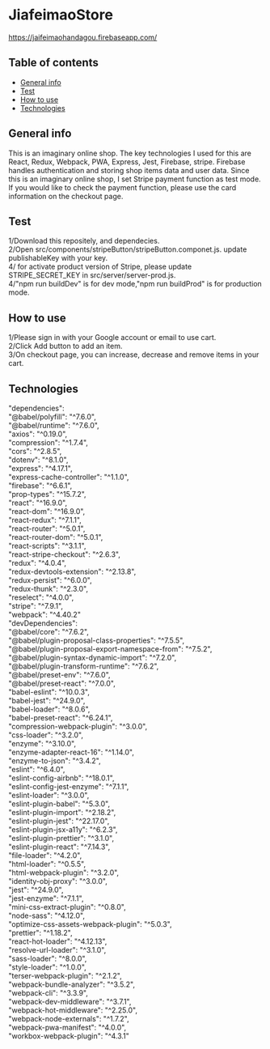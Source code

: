 # JiafeimaoStore
https://jaifeimaohandagou.firebaseapp.com/
## Table of contents
* [General info](#general-info)
* [Test](#test)
* [How  to  use](#how-to-use)
* [Technologies](#technologies)

## General info
This is an imaginary online shop. The key technologies I used for this are React, Redux, Webpack, PWA, Express, Jest, Firebase, stripe. Firebase handles authentication and storing shop items data and user data. Since this is an imaginary online shop, I set Stripe payment function as test mode. If you would like to check the payment function, please use the card information on the checkout page.


## Test
1/Download this repositely, and dependecies.<br>
2/Open src/components/stripeButton/stripeButton.componet.js. update publishableKey with your key.<br>
4/<optional> for activate product version of Stripe, please update STRIPE_SECRET_KEY in src/server/server-prod.js. <br>
4/"npm run buildDev" is for dev mode,"npm run buildProd" is for production mode. <br>


## How to use
1/Please sign in with your Google account or email to use cart.<br>
2/Click Add button to add an item.<br>
3/On checkout page, you can increase, decrease and remove items in your cart.<br>





## Technologies
"dependencies": <br>
    "@babel/polyfill": "^7.6.0",<br>
    "@babel/runtime": "^7.6.0",<br>
    "axios": "^0.19.0",<br>
    "compression": "^1.7.4",<br>
    "cors": "^2.8.5",<br>
    "dotenv": "^8.1.0",<br>
    "express": "^4.17.1",<br>
    "express-cache-controller": "^1.1.0",<br>
    "firebase": "^6.6.1",<br>
    "prop-types": "^15.7.2",<br>
    "react": "^16.9.0",<br>
    "react-dom": "^16.9.0",<br>
    "react-redux": "^7.1.1",<br>
    "react-router": "^5.0.1",<br>
    "react-router-dom": "^5.0.1",<br>
    "react-scripts": "^3.1.1",<br>
    "react-stripe-checkout": "^2.6.3",<br>
    "redux": "^4.0.4",<br>
    "redux-devtools-extension": "^2.13.8",<br>
    "redux-persist": "^6.0.0",<br>
    "redux-thunk": "^2.3.0",<br>
    "reselect": "^4.0.0",<br>
    "stripe": "^7.9.1",<br>
    "webpack": "^4.40.2"<br>
  "devDependencies": <br>
    "@babel/core": "^7.6.2",<br>
    "@babel/plugin-proposal-class-properties": "^7.5.5",<br>
    "@babel/plugin-proposal-export-namespace-from": "^7.5.2",<br>
    "@babel/plugin-syntax-dynamic-import": "^7.2.0",<br>
    "@babel/plugin-transform-runtime": "^7.6.2",<br>
    "@babel/preset-env": "^7.6.0",<br>
    "@babel/preset-react": "^7.0.0",<br>
    "babel-eslint": "^10.0.3",<br>
    "babel-jest": "^24.9.0",<br>
    "babel-loader": "^8.0.6",<br>
    "babel-preset-react": "^6.24.1",<br>
    "compression-webpack-plugin": "^3.0.0",<br>
    "css-loader": "^3.2.0",<br>
    "enzyme": "^3.10.0",<br>
    "enzyme-adapter-react-16": "^1.14.0",<br>
    "enzyme-to-json": "^3.4.2",<br>
    "eslint": "^6.4.0",<br>
    "eslint-config-airbnb": "^18.0.1",<br>
    "eslint-config-jest-enzyme": "^7.1.1",<br>
    "eslint-loader": "^3.0.0",<br>
    "eslint-plugin-babel": "^5.3.0",<br>
    "eslint-plugin-import": "^2.18.2",<br>
    "eslint-plugin-jest": "^22.17.0",<br>
    "eslint-plugin-jsx-a11y": "^6.2.3",<br>
    "eslint-plugin-prettier": "^3.1.0",<br>
    "eslint-plugin-react": "^7.14.3",<br>
    "file-loader": "^4.2.0",<br>
    "html-loader": "^0.5.5",<br>
    "html-webpack-plugin": "^3.2.0",<br>
    "identity-obj-proxy": "^3.0.0",<br>
    "jest": "^24.9.0",<br>
    "jest-enzyme": "^7.1.1",<br>
    "mini-css-extract-plugin": "^0.8.0",<br>
    "node-sass": "^4.12.0",<br>
    "optimize-css-assets-webpack-plugin": "^5.0.3",<br>
    "prettier": "^1.18.2",<br>
    "react-hot-loader": "^4.12.13",<br>
    "resolve-url-loader": "^3.1.0",<br>
    "sass-loader": "^8.0.0",<br>
    "style-loader": "^1.0.0",<br>
    "terser-webpack-plugin": "^2.1.2",<br>
    "webpack-bundle-analyzer": "^3.5.2",<br>
    "webpack-cli": "^3.3.9",<br>
    "webpack-dev-middleware": "^3.7.1",<br>
    "webpack-hot-middleware": "^2.25.0",<br>
    "webpack-node-externals": "^1.7.2",<br>
    "webpack-pwa-manifest": "^4.0.0",<br>
    "workbox-webpack-plugin": "^4.3.1"<br>
